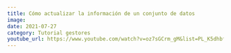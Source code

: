 ```yaml
---
title: Cómo actualizar la información de un conjunto de datos
image: 
date: 2021-07-27
category: Tutorial gestores
youtube_url: https://www.youtube.com/watch?v=oz7sGCrm_gM&list=PL_K5dhbfg0DowESVMxKa2jpzcBsuqB-0h&index=12&ab_channel=Datasketch
---
```




